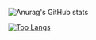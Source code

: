 ![Anurag's GitHub stats](https://github-readme-stats.vercel.app/api?username=szejkerek&show_icons=true&theme=tokyonight)

[![Top Langs](https://github-readme-stats.vercel.app/api/top-langs/?username=szejkerek&langs_count=8)](https://github.com/anuraghazra/github-readme-stats)

<!--
**szejkerek/szejkerek** is a ✨ _special_ ✨ repository because its `README.md` (this file) appears on your GitHub profile.

Here are some ideas to get you started:

- 🔭 I’m currently working on ...
- 🌱 I’m currently learning ...
- 👯 I’m looking to collaborate on ...
- 🤔 I’m looking for help with ...
- 💬 Ask me about ...
- 📫 How to reach me: ...
- 😄 Pronouns: ...
- ⚡ Fun fact: ...
-->
